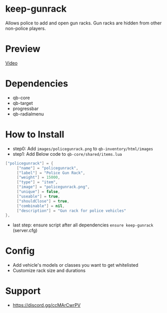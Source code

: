 # keep-gunrack

Allows police to add and open gun racks.
Gun racks are hidden from other non-police players.

# Preview

[Video]()

# Dependencies

- qb-core
- qb-target
- progressbar
- qb-radialmenu

# How to Install

- step0: Add `images/policegunrack.png` to `qb-inventory/html/images`
- step1: Add Below code to `qb-core/shared/items.lua`

```lua
["policegunrack"] = {
     ["name"] = "policegunrack",
     ["label"] = "Police Gun Rack",
     ["weight"] = 15000,
     ["type"] = "item",
     ["image"] = "policegunrack.png",
     ["unique"] = false,
     ["useable"] = true,
     ["shouldClose"] = true,
     ["combinable"] = nil,
     ["description"] = "Gun rack for police vehicles"
},
```

- last step: ensure script after all dependencies `ensure keep-gunrack` (server.cfg)

# Config

- Add vehicle's models or classes you want to get whitelisted
- Customize rack size and durations

# Support

- https://discord.gg/ccMArCwrPV

